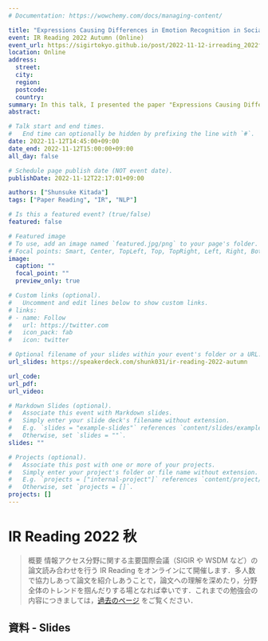 ```yaml
---
# Documentation: https://wowchemy.com/docs/managing-content/

title: "Expressions Causing Differences in Emotion Recognition in Social Networking Service Documents (CIKM'22)"
event: IR Reading 2022 Autumn (Online)
event_url: https://sigirtokyo.github.io/post/2022-11-12-irreading_2022fall/
location: Online
address:
  street:
  city:
  region:
  postcode:
  country:
summary: In this talk, I presented the paper "Expressions Causing Differences in Emotion Recognition in Social Networking Service Documents" we presented at CIKM2022.
abstract:

# Talk start and end times.
#   End time can optionally be hidden by prefixing the line with `#`.
date: 2022-11-12T14:45:00+09:00
date_end: 2022-11-12T15:00:00+09:00
all_day: false

# Schedule page publish date (NOT event date).
publishDate: 2022-11-12T22:17:01+09:00

authors: ["Shunsuke Kitada"]
tags: ["Paper Reading", "IR", "NLP"]

# Is this a featured event? (true/false)
featured: false

# Featured image
# To use, add an image named `featured.jpg/png` to your page's folder. 
# Focal points: Smart, Center, TopLeft, Top, TopRight, Left, Right, BottomLeft, Bottom, BottomRight.
image:
  caption: ""
  focal_point: ""
  preview_only: true

# Custom links (optional).
#   Uncomment and edit lines below to show custom links.
# links:
# - name: Follow
#   url: https://twitter.com
#   icon_pack: fab
#   icon: twitter

# Optional filename of your slides within your event's folder or a URL.
url_slides: https://speakerdeck.com/shunk031/ir-reading-2022-autumn

url_code:
url_pdf:
url_video:

# Markdown Slides (optional).
#   Associate this event with Markdown slides.
#   Simply enter your slide deck's filename without extension.
#   E.g. `slides = "example-slides"` references `content/slides/example-slides.md`.
#   Otherwise, set `slides = ""`.
slides: ""

# Projects (optional).
#   Associate this post with one or more of your projects.
#   Simply enter your project's folder or file name without extension.
#   E.g. `projects = ["internal-project"]` references `content/project/deep-learning/index.md`.
#   Otherwise, set `projects = []`.
projects: []
---
```


# IR Reading 2022 秋

> 概要
情報アクセス分野に関する主要国際会議（SIGIR や WSDM など）の論文読み合わせを行う IR Reading をオンラインにて開催します．多人数で協力しあって論文を紹介しあうことで，論文への理解を深めたり，分野全体のトレンドを掴んだりする場となれば幸いです．これまでの勉強会の内容につきましては，[過去のページ](https://sigirtokyo.github.io/post/2022-05-21-irreading_2022spring/) をご覧ください．

## 資料 - Slides

<script async class="speakerdeck-embed" data-id="81194cffb02f41559f1fd3fe45e4d6bd" data-ratio="1.33333333333333" src="//speakerdeck.com/assets/embed.js"></script>

